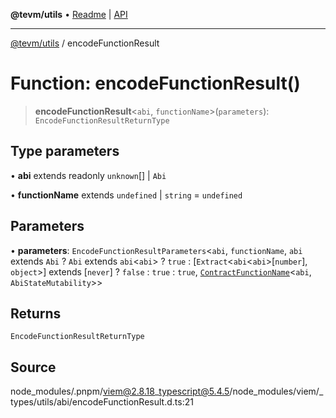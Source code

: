 **@tevm/utils** • [Readme](../README.md) \| [API](../globals.md)

***

[@tevm/utils](../README.md) / encodeFunctionResult

# Function: encodeFunctionResult()

> **encodeFunctionResult**\<`abi`, `functionName`\>(`parameters`): `EncodeFunctionResultReturnType`

## Type parameters

• **abi** extends readonly `unknown`[] \| `Abi`

• **functionName** extends `undefined` \| `string` = `undefined`

## Parameters

• **parameters**: `EncodeFunctionResultParameters`\<`abi`, `functionName`, `abi` extends `Abi` ? `Abi` extends `abi`\<`abi`\> ? `true` : [`Extract`\<`abi`\<`abi`\>\[`number`\], `object`\>] extends [`never`] ? `false` : `true` : `true`, [`ContractFunctionName`](../type-aliases/ContractFunctionName.md)\<`abi`, `AbiStateMutability`\>\>

## Returns

`EncodeFunctionResultReturnType`

## Source

node\_modules/.pnpm/viem@2.8.18\_typescript@5.4.5/node\_modules/viem/\_types/utils/abi/encodeFunctionResult.d.ts:21
